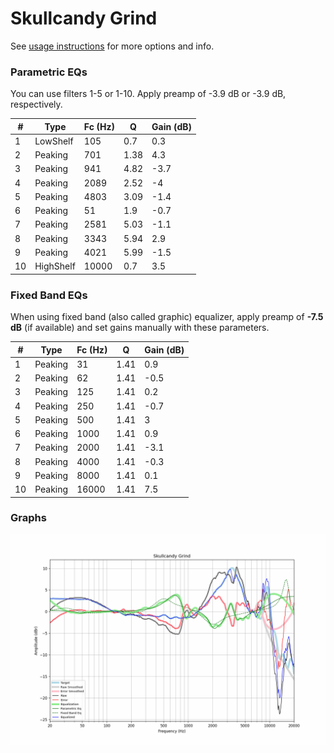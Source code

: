 # Skullcandy Grind
See [usage instructions](https://github.com/jaakkopasanen/AutoEq#usage) for more options and info.

### Parametric EQs
You can use filters 1-5 or 1-10. Apply preamp of -3.9 dB or -3.9 dB, respectively.

|   # | Type      |   Fc (Hz) |    Q |   Gain (dB) |
|-----|-----------|-----------|------|-------------|
|   1 | LowShelf  |       105 | 0.7  |         0.3 |
|   2 | Peaking   |       701 | 1.38 |         4.3 |
|   3 | Peaking   |       941 | 4.82 |        -3.7 |
|   4 | Peaking   |      2089 | 2.52 |        -4   |
|   5 | Peaking   |      4803 | 3.09 |        -1.4 |
|   6 | Peaking   |        51 | 1.9  |        -0.7 |
|   7 | Peaking   |      2581 | 5.03 |        -1.1 |
|   8 | Peaking   |      3343 | 5.94 |         2.9 |
|   9 | Peaking   |      4021 | 5.99 |        -1.5 |
|  10 | HighShelf |     10000 | 0.7  |         3.5 |

### Fixed Band EQs
When using fixed band (also called graphic) equalizer, apply preamp of **-7.5 dB** (if available) and set gains manually with these parameters.

|   # | Type    |   Fc (Hz) |    Q |   Gain (dB) |
|-----|---------|-----------|------|-------------|
|   1 | Peaking |        31 | 1.41 |         0.9 |
|   2 | Peaking |        62 | 1.41 |        -0.5 |
|   3 | Peaking |       125 | 1.41 |         0.2 |
|   4 | Peaking |       250 | 1.41 |        -0.7 |
|   5 | Peaking |       500 | 1.41 |         3   |
|   6 | Peaking |      1000 | 1.41 |         0.9 |
|   7 | Peaking |      2000 | 1.41 |        -3.1 |
|   8 | Peaking |      4000 | 1.41 |        -0.3 |
|   9 | Peaking |      8000 | 1.41 |         0.1 |
|  10 | Peaking |     16000 | 1.41 |         7.5 |

### Graphs
![](./Skullcandy%20Grind.png)
